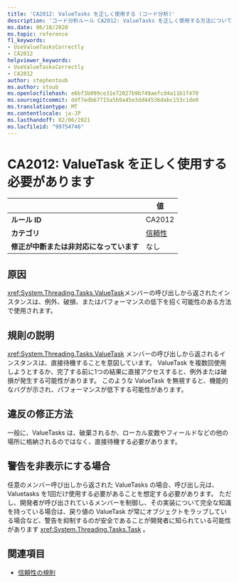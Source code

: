 ```yaml
---
title: 'CA2012: ValueTasks を正しく使用する (コード分析)'
description: 'コード分析ルール CA2012: ValueTasks を正しく使用する方法について説明します。'
ms.date: 06/18/2020
ms.topic: reference
f1_keywords:
- UseValueTasksCorrectly
- CA2012
helpviewer_keywords:
- UseValueTasksCorrectly
- CA2012
author: stephentoub
ms.author: stoub
ms.openlocfilehash: e6bf3b099ce31e72027b9b749aefcd4a11b1f470
ms.sourcegitcommit: ddf7edb67715a5b9a45e3dd44536dabc153c1de0
ms.translationtype: MT
ms.contentlocale: ja-JP
ms.lasthandoff: 02/06/2021
ms.locfileid: "99754746"
---
```

# <a name="ca2012-use-valuetasks-correctly"></a>CA2012: ValueTask を正しく使用する必要があります

| | 値 |
|-|-|
| **ルール ID** |CA2012|
| **カテゴリ** |[信頼性](reliability-warnings.md)|
| **修正が中断または非対応になっています** |なし|

## <a name="cause"></a>原因

<xref:System.Threading.Tasks.ValueTask>メンバーの呼び出しから返されたインスタンスは、例外、破損、またはパフォーマンスの低下を招く可能性のある方法で使用されます。

## <a name="rule-description"></a>規則の説明

<xref:System.Threading.Tasks.ValueTask> メンバーの呼び出しから返されるインスタンスは、直接待機することを意図しています。  ValueTask を複数回使用しようとするか、完了する前に1つの結果に直接アクセスすると、例外または破損が発生する可能性があります。  このような ValueTask を無視すると、機能的なバグが示され、パフォーマンスが低下する可能性があります。

## <a name="how-to-fix-violations"></a>違反の修正方法

一般に、ValueTasks は、破棄されるか、ローカル変数やフィールドなどの他の場所に格納されるのではなく、直接待機する必要があります。

## <a name="when-to-suppress-warnings"></a>警告を非表示にする場合

任意のメンバー呼び出しから返された ValueTasks の場合、呼び出し元は、Valuetasks を1回だけ使用する必要があることを想定する必要があります。  ただし、開発者が呼び出されているメンバーを制御し、その実装について完全な知識を持っている場合は、戻り値の ValueTask が常にオブジェクトをラップしている場合など、警告を抑制するのが安全であることが開発者に知られている可能性があります <xref:System.Threading.Tasks.Task> 。

## <a name="see-also"></a>関連項目

- [信頼性の規則](reliability-warnings.md)
